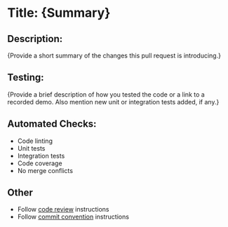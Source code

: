# Title: {Summary}

## Description:
{Provide a short summary of the changes this pull request is introducing.}

## Testing:
{Provide a brief description of how you tested the code or a link to a recorded demo. Also mention new unit or integration tests added, if any.}

## Automated Checks:
- Code linting
- Unit tests
- Integration tests
- Code coverage
- No merge conflicts

## Other
- Follow [code review](PROCESS_CODE_REVIEW.md) instructions
- Follow [commit convention](PROCESS_COMMIT_MESSAGE.md) instructions
